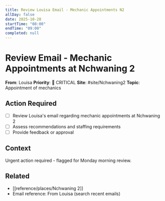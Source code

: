 ```yaml
---
title: Review Louisa Email - Mechanic Appointments N2
allDay: false
date: 2025-10-28
startTime: "08:00"
endTime: "09:00"
completed: null
---
```


# Review Email - Mechanic Appointments at Nchwaning 2

**From**: Louisa
**Priority**: 🔴 CRITICAL
**Site**: #site/Nchwaning2
**Topic**: Appointment of mechanics

## Action Required
- [ ] Review Louisa's email regarding mechanic appointments at Nchwaning 2
- [ ] Assess recommendations and staffing requirements
- [ ] Provide feedback or approval

## Context
Urgent action required - flagged for Monday morning review.

## Related
- [[reference/places/Nchwaning 2]]
- Email reference: From Louisa (search recent emails)
